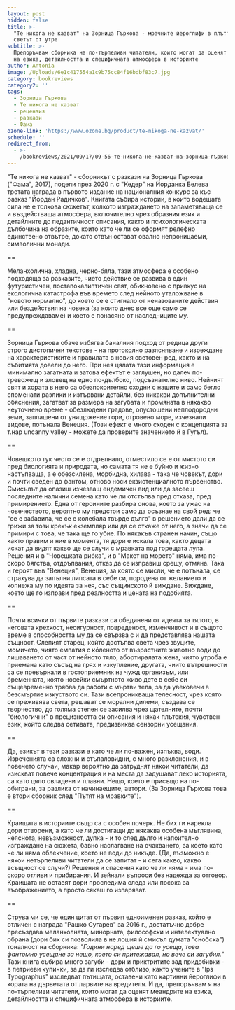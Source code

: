 ```yaml
---
layout: post
hidden: false
title: >-
  "Те никога не казват" на Зорница Гъркова - мрачните йероглифи в плътта и
  светът от утре
subtitle: >-
  Препоръчвам сборника на по-търпеливи читатели, които могат да оценят меандрите
  на езика, детайлността и специфичната атмосфера в историите
author: Antonia
image: /Uploads/6e1c417554a1c9b75cc84f16bdbf83c7.jpg
category: bookreviews
category2: ''
tags:
  - Зорница Гъркова
  - Те никога не казват
  - рецензия
  - разкази
  - Фама
ozone-link: 'https://www.ozone.bg/product/te-nikoga-ne-kazvat/'
schedule: ''
redirect_from:
  - >-
    /bookreviews/2021/09/17/09-56-те-никога-не-казват-на-зорница-гъркова-за-мрачните-йероглифи-на-плътта-и-света-утре
---
```

"Те никога не казват" - сборникът с разкази на Зорница Гъркова ("Фама", 2017), подели през 2020 г. с "Кедер" на Йорданка Белева третата награда в първото издание на националния конкурс за къс разказ "Йордан Радичков". Книгата събира истории, в които водещата сила не е толкова сюжетът, колкото изграждането на запаметяваща се и въздействаща атмосфера, включително чрез образния език и детайлните до педантичност описания, както и психологическата дълбочина на образите, които като че ли се оформят релефно единствено отвътре, докато отвън остават овално непроницаеми, символични монади. 

\==

Меланхолична, хладна, черно-бяла, тази атмосфера е особено подходяща за разказите, чието действие се развива в един футуристичен, постапокалиптичен свят, обикновено с привкус на екологична катастрофа във времето след нейното уталожване в "новото нормално", до което се е стигнало от неназованите действия или бездействия на човека (за които днес все още само се предупреждаваме) и което е понасяно от наследниците му. 

\==

Зорница Гъркова обаче избягва баналния подход от редица други строго дистопични текстове - на протоколно разясняване и изреждане на характеристиките и правилата в новия световен ред, както и на събитията довели до него. При нея цялата тази информация е минимално загатната и затова ефектът е заглушен, но далеч по-тревожещ и зловещ на едно по-дълбоко, подсъзнателно ниво. Нейният свят и хората в него са обезпокоително сходни с нашите и само бегло споменати разлики и изтървани детайли, без никакви допълнителни обяснения, загатват за размера на загубата и промяната в някакво неуточнено време - обезлюдени градове, опустошени неплодородни земи, заплашени от унищожение гори, отровено море, изчезнали видове, потънала Венеция. (Този ефект е много сходен с концепцията за т.нар uncanny valley - можете да проверите значението й в Гугъл).

\==

Човешкото тук често се е отдръпнало, отместило се е от мястото си пред биологията и природата, но самата тя не е буйно и жизно настъпваща, а е обезсилена, морбидна, хилава - така че човекът, дори и почти сведен до фантом, отново носи екзистенциалното първенство. Смисълът да опазиш изчезващ ендемичен вид или да засееш последните налични семена като че ли отстъпва пред отказа, пред примирението. Една от героините разбира онова, което за ужас на човечеството, вероятно му предстои само да осъзнае на свой ред: че "се е забавила, че се е колебала твърде дълго" в решението дали да се грижи за този крехък екземпляр или да се откаже от него, а значи да се примири с това, че така ще го убие. По някакъв странен начин, също както правим и ние в момента, тя дори е искала това, както децата искат да видят какво ще се случи с мравката под горещата лупа. Решения и в "Човешката рибка", и в "Макет на морето" няма, има по-скоро бягства, отдръпвания, отказ да се изправиш срещу, отмяна. Така и героят във "Венеция", Венеция, за която се мисли, че е потънала, се страхува да запълни липсата в себе си, породена от желанието и копнежа му по идеята за нея, със същинското й виждане. Виждане, което ще го изправи пред реалността и цената на подобията.

\==

Почти всички от първите разкази са обединени от идеята за тялото, в неговата крехкост, несигурност, повреденост, изменчивост и в същото време в способността му да се свързва с и да представлява нашата същност. Слепият старец, който достъпва света чрез звуците, момичето, чиято емпатия с кóленото от възрастните животно води до лишаването от част от нейното тяло, абортиралата жена, чиято утроба е приемана като съсъд на грях и изкупление, другата, чиито вътрешности са се превърнали в гостоприемник на чужд организъм, или бременната, която носейки смъртното живо дете в себе си същевременно трябва да работи с мъртви тела, за да увековечи в безсмъртие изкуството си. Тази всепроникваща телесност, чрез която се преживява света, решават се морални дилеми, създава се творчество, до голяма степен се засилва чрез щателните, почти "биологични" в прецизността си описания и някак плътския, чувствен език, който следва сетивата, предизвиква сензорни усещания. 

\==

Да, езикът в тези разкази е като че ли по-важен, изпъква, води. Изреченията са сложни и стъпаловидни, с много разклонения, и в повечето случаи, макар вероятно да затруднят някои читатели, да изискват повече концентрация и на места да задушават леко историята, са като цяло овладени и плавни. Нещо, което е присъщо на по-обиграни, за разлика от начинаещите, автори. (За Зорница Гъркова това е втори сборник след "Пътят на мравките"). 

\==

Краищата в историите също са с особен почерк. Не бих ги нарекла дори отворени, а като че ли достигащи до някаква особена мъглявина, неяснота, невъзможност, дупка - и то след дълго и напоително изграждане на сюжета, бавно наслагване на очакването, за което като че ли няма облекчение, което не води до никъде. (Да, възможно е някои нетърпеливи читатели да се запитат - и сега какво, какво всъщност се случи?) Решения и спасения като че ли няма - има по-скоро отливи и прибирания. И зейнали въпроси без надежда за отговор. Краищата не оставят дори проследима следа или посока за въображението, а просто сякаш го изпаряват.

\==

Струва ми се, че един цитат от първия едноименен разказ, който е отличен с награда "Рашко Сугарев" за 2016 г., достатъчно добре пресъздава меланхолната, минорната, философски и интелектуално обрана (дори бих си позволила в не лошия й смисъл думата "снобска") тоналност на сборника: *"Години наред щеше да го усеща, това фантомно усещане за нещо, което си притежавал, но вече си загубил."* Тази книга събира много загуби - дори и приктритите зад придобивки - в петриеви купички, за да ги изследва отблизо, както учените в "Ips Typographus" изследват пътищата, оставени като картинни йероглифи в кората на дърветата от ларвите на вредителя. И да, препоръчвам я на по-търпеливи читатели, които могат да оценят меандрите на езика, детайлността и специфичната атмосфера в историите.